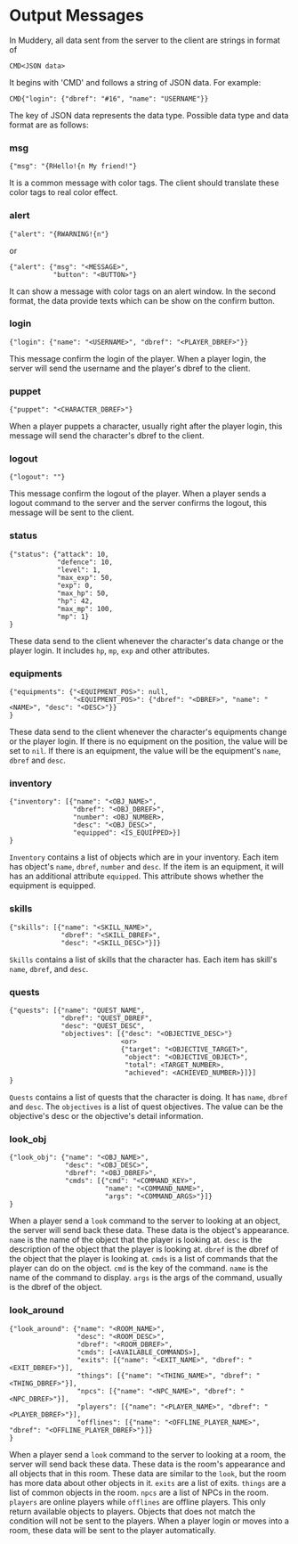 # Output Messages

In Muddery, all data sent from the server to the client are strings in format of
```
CMD<JSON data>
```
It begins with 'CMD' and follows a string of JSON data. For example:
```
CMD{"login": {"dbref": "#16", "name": "USERNAME"}}
```

The key of JSON data represents the data type. Possible data type and data format are as follows:


### msg
```
{"msg": "{RHello!{n My friend!"}
```
It is a common message with color tags. The client should translate these color tags to real color effect.


### alert
```
{"alert": "{RWARNING!{n"}
```
or
```
{"alert": {"msg": "<MESSAGE>",
		   "button": "<BUTTON>"}
```
It can show a message with color tags on an alert window. In the second format, the data provide texts which can be show on the confirm button.


### login
```
{"login": {"name": "<USERNAME>", "dbref": "<PLAYER_DBREF>"}}
```
This message confirm the login of the player. When a player login, the server will send the username and the player's dbref to the client.


### puppet
```
{"puppet": "<CHARACTER_DBREF>"}
```
When a player puppets a character, usually right after the player login, this message will send the character's dbref to the client.


### logout
```
{"logout": ""}
```
This message confirm the logout of the player. When a player sends a logout command to the server and the server confirms the logout, this message will be sent to the client.


### status
```
{"status": {"attack": 10,
            "defence": 10,
            "level": 1,
            "max_exp": 50,
            "exp": 0,
            "max_hp": 50,
            "hp": 42,
            "max_mp": 100,
            "mp": 1}
}
```
These data send to the client whenever the character's data change or the player login. It includes `hp`, `mp`, `exp` and other attributes.


### equipments
```
{"equipments": {"<EQUIPMENT_POS>": null,
                "<EQUIPMENT_POS>": {"dbref": "<DBREF>", "name": "<NAME>", "desc": "<DESC>"}}
}
```
These data send to the client whenever the character's equipments change or the player login. If there is no equipment on the position, the value will be set to `nil`. If there is an equipment, the value will be the equipment's `name`, `dbref` and `desc`.


### inventory
```
{"inventory": [{"name": "<OBJ_NAME>",
				"dbref": "<OBJ_DBREF>",
				"number": <OBJ_NUMBER>,
			    "desc": "<OBJ_DESC>",
			    "equipped": <IS_EQUIPPED>}]
}
```
`Inventory` contains a list of objects which are in your inventory. Each item has object's `name`, `dbref`, `number` and `desc`. If the item is an equipment, it will has an additional attribute `equipped`. This attribute shows whether the equipment is equipped.


### skills
```
{"skills": [{"name": "<SKILL_NAME>",
			 "dbref": "<SKILL_DBREF>",
			 "desc": "<SKILL_DESC>"}]}
```
`Skills` contains a list of skills that the character has. Each item has skill's `name`, `dbref`, and `desc`.


### quests
```
{"quests": [{"name": "QUEST_NAME",
			 "dbref": "QUEST_DBREF",
			 "desc": "QUEST_DESC",
			 "objectives": [{"desc": "<OBJECTIVE_DESC>"}
			 				<or> 
			 				{"target": "<OBJECTIVE_TARGET>",
							 "object": "<OBJECTIVE_OBJECT>",
			 				 "total": <TARGET_NUMBER>,
			 				 "achieved": <ACHIEVED_NUMBER>}]}]
}
```
`Quests` contains a list of quests that the character is doing. It has `name`, `dbref` and `desc`. The `objectives` is a list of quest objectives. The value can be the objective's desc or the objective's detail information.


### look_obj
```
{"look_obj": {"name": "<OBJ_NAME>",
              "desc": "<OBJ_DESC>",
              "dbref": "<OBJ_DBREF>",
              "cmds": [{"cmd": "<COMMAND_KEY>",
                        "name": "<COMMAND_NAME>",
                        "args": "<COMMAND_ARGS>"}]}
}
```
When a player send a `look` command to the server to looking at an object, the server will send back these data. These data is the object's appearance.
`name` is the name of the object that the player is looking at.
`desc` is the description of the object that the player is looking at.
`dbref` is the dbref of the object that the player is looking at.
`cmds` is a list of commands that the player can do on the object.
    `cmd` is the key of the command.
    `name` is the name of the command to display.
    `args` is the args of the command, usually is the dbref of the object.


### look_around
```
{"look_around": {"name": "<ROOM_NAME>",
                 "desc": "<ROOM_DESC>",
                 "dbref": "<ROOM_DBREF>",
                 "cmds": [<AVAILABLE_COMMANDS>],
                 "exits": [{"name": "<EXIT_NAME>", "dbref": "<EXIT_DBREF>"}],
                 "things": [{"name": "<THING_NAME>", "dbref": "<THING_DBREF>"}],
                 "npcs": [{"name": "<NPC_NAME>", "dbref": "<NPC_DBREF>"}],
                 "players": [{"name": "<PLAYER_NAME>", "dbref": "<PLAYER_DBREF>"}],
                 "offlines": [{"name": "<OFFLINE_PLAYER_NAME>", "dbref": "<OFFLINE_PLAYER_DBREF>"}]}
}
```
When a player send a `look` command to the server to looking at a room, the server will send back these data. These data is the room's appearance and all objects that in this room.
These data are similar to the `look`, but the room has more data about other objects in it.
`exits` are a list of exits.
`things` are a list of common objects in the room.
`npcs` are a list of NPCs in the room.
`players` are online players while `offlines` are offline players.
This only return available objects to players. Objects that does not match the condition will not be sent to the players.
When a player login or moves into a room, these data will be sent to the player automatically.

